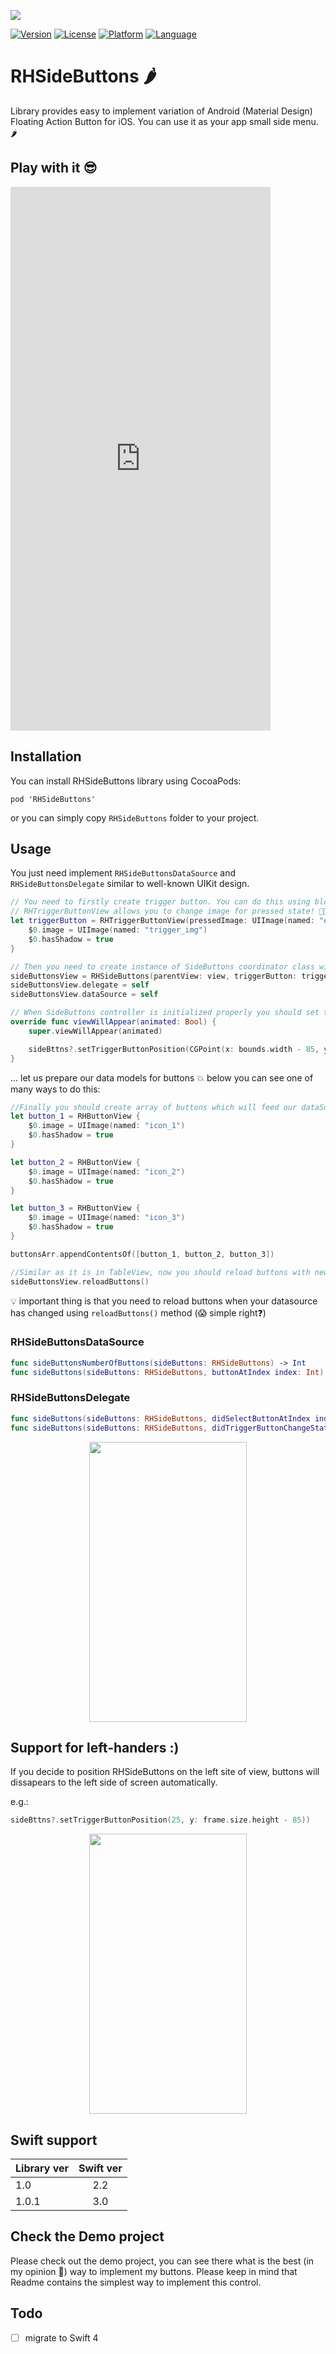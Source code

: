![](./ReadmeAssets/RHSideButtonsHeadLogo.png)

[![Version](https://img.shields.io/cocoapods/v/RHSideButtons.svg?style=flat)](http://cocoadocs.org/docsets/RHSideButtons)
[![License](https://img.shields.io/cocoapods/l/BadgeSwift.svg?style=flat)](/LICENSE)
[![Platform](http://img.shields.io/badge/platform-ios-blue.svg?style=flat)](https://developer.apple.com/iphone/index.action)
[![Language](http://img.shields.io/badge/language-swift-brightgreen.svg?style=flat)](https://developer.apple.com/swift)

# RHSideButtons 🌶
Library provides easy to implement variation of Android (Material Design) Floating Action Button for iOS. You can use it as your app small side menu. 🌶

## Play with it 😎
<iframe src="https://appetize.io/embed/zanve819jr7g7dmh326a924pq4?device=iphone6&scale=100&autoplay=false&orientation=portrait&deviceColor=black" width="416px" height="870px" frameborder="0" scrolling="no"></iframe>

## Installation
You can install RHSideButtons library using CocoaPods:
```
pod 'RHSideButtons'
```
or you can simply copy ```RHSideButtons``` folder to your project.

## Usage
You just need implement `RHSideButtonsDataSource` and `RHSideButtonsDelegate` similar to well-known UIKit design.

```swift
// You need to firstly create trigger button. You can do this using block or your builder object which should conform to 'RHButtonViewConfigProtocol'
// RHTriggerButtonView allows you to change image for pressed state! 👌🏻
let triggerButton = RHTriggerButtonView(pressedImage: UIImage(named: "exit_icon")!) {
    $0.image = UIImage(named: "trigger_img")
    $0.hasShadow = true
}

// Then you need to create instance of SideButtons coordinator class with your View Controller view (it can be even TableView)
sideButtonsView = RHSideButtons(parentView: view, triggerButton: triggerButton)
sideButtonsView.delegate = self
sideButtonsView.dataSource = self

// When SideButtons controller is initialized properly you should set thier position in view in e.g. viewWillAppear method:
override func viewWillAppear(animated: Bool) {
    super.viewWillAppear(animated)

    sideBttns?.setTriggerButtonPosition(CGPoint(x: bounds.width - 85, y: bounds.height - 85))
}
```

... let us prepare our data models for buttons 💥 below you can see one of many ways to do this:

```swift
//Finally you should create array of buttons which will feed our dataSource and Delegate methods :) e.g.:
let button_1 = RHButtonView {
    $0.image = UIImage(named: "icon_1")
    $0.hasShadow = true
}

let button_2 = RHButtonView {
    $0.image = UIImage(named: "icon_2")
    $0.hasShadow = true
}

let button_3 = RHButtonView {
    $0.image = UIImage(named: "icon_3")
    $0.hasShadow = true
}

buttonsArr.appendContentsOf([button_1, button_2, button_3])

//Similar as it is in TableView, now you should reload buttons with new values
sideButtonsView.reloadButtons()
```
💡 important thing is that you need to reload buttons when your datasource has changed using ```reloadButtons()``` method (😱 simple right❓)

### RHSideButtonsDataSource
```swift
func sideButtonsNumberOfButtons(sideButtons: RHSideButtons) -> Int
func sideButtons(sideButtons: RHSideButtons, buttonAtIndex index: Int) -> RHButtonView
```

### RHSideButtonsDelegate
```swift
func sideButtons(sideButtons: RHSideButtons, didSelectButtonAtIndex index: Int)
func sideButtons(sideButtons: RHSideButtons, didTriggerButtonChangeStateTo state: RHButtonState)
```
<p align="center">
<img src ="./Demo/RHSideButtons.gif" width="252" height="448" align="center"/>
</p>

## Support for left-handers :)
If you decide to position RHSideButtons on the left site of view, buttons will dissapears to the left side of screen automatically.

e.g.:
```swift
sideBttns?.setTriggerButtonPosition(25, y: frame.size.height - 85))
```

<p align="center">
<img src ="./Demo/RHSideButtons_Left.gif" width="252" height="448" align="center"/>
</p>


## Swift support
| Library ver| Swift ver| 
| ------------- |:-------------:| 
| 1.0   | 2.2 |
| 1.0.1   | 3.0 |

## Check the Demo project 

Please check out the demo project, you can see there what is the best (in my opinion 🤔) way to implement my buttons. Please keep in mind that Readme contains the simplest way to implement this control.

## Todo
- [ ] migrate to Swift 4 